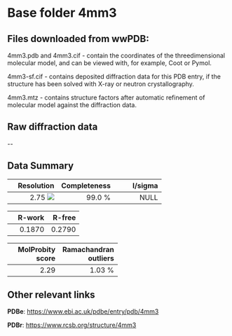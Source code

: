 # Base folder 4mm3

## Files downloaded from wwPDB:

4mm3.pdb and 4mm3.cif - contain the coordinates of the threedimensional molecular model, and can be viewed with, for example, Coot or Pymol.

4mm3-sf.cif - contains deposited diffraction data for this PDB entry, if the structure has been solved with X-ray or neutron crystallography.

4mm3.mtz - contains structure factors after automatic refinement of molecular model against the diffraction data.

## Raw diffraction data

--<br> 

## Data Summary
|   | Resolution | Completeness| I/sigma |
|---|-------------:|----------------:|--------------:|
|   |2.75 <img src="https://latex.codecogs.com/svg.latex?{\mbox{\normalfont\AA}}"/>|99.0  %|<img width=50/>NULL |

|   | **R-work**| **R-free**   
|---|-------------:|----------------:|           
||0.1870|0.2790|

|   |**MolProbity<br>score**| **Ramachandran<br>outliers** 
|---|-------------:|----------------:|
||2.29|1.03 %|

## Other relevant links 
**PDBe**:  https://www.ebi.ac.uk/pdbe/entry/pdb/4mm3
 
**PDBr**: https://www.rcsb.org/structure/4mm3 

